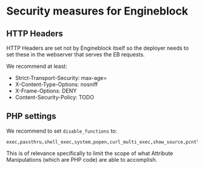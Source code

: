 # Security measures for Engineblock

## HTTP Headers

HTTP Headers are set not by Engineblock itself so the deployer needs to set these in
the webserver that serves the EB requests.

We recommend at least:
* Strict-Transport-Security: max-age=<high enough value>
* X-Content-Type-Options: nosniff
* X-Frame-Options: DENY
* Content-Security-Policy: TODO

## PHP settings

We recommend to set `disable_functions` to:

```
exec,passthru,shell_exec,system,popen,curl_multi_exec,show_source,pcntl_alarm,pcntl_fork,pcntl_waitpid,pcntl_wait,pcntl_wifexited,pcntl_wifstopped,pcntl_wifsignaled,pcntl_wifcontinued,pcntl_wexitstatus,pcntl_wtermsig,pcntl_wstopsig,pcntl_signal,pcntl_signal_dispatch,pcntl_get_last_error,pcntl_strerror,pcntl_sigprocmask,pcntl_sigwaitinfo,pcntl_sigtimedwait,pcntl_exec,pcntl_getpriority,pcntl_setpriority`
```

This is of relevance specifically to limit the scope of what Attribute Manipulations
(which are PHP code) are able to accomplish.
